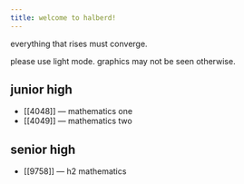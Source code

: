 ```yaml
---
title: welcome to halberd!
---
```


everything that rises must converge.

please use light mode. graphics may not be seen otherwise.

## junior high
- [[4048]] — mathematics one
- [[4049]] — mathematics two

## senior high
- [[9758]] — h2 mathematics